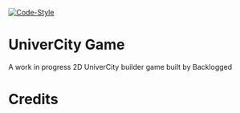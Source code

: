 [![Code-Style](https://github.com/TameU/eng1-cohort3-group10/actions/workflows/google-java-style.yml/badge.svg)](https://github.com/TameU/eng1-cohort3-group10/actions/workflows/google-java-style.yml)

# UniverCity Game
A work in progress 2D UniverCity builder game built by Backlogged

# Credits

